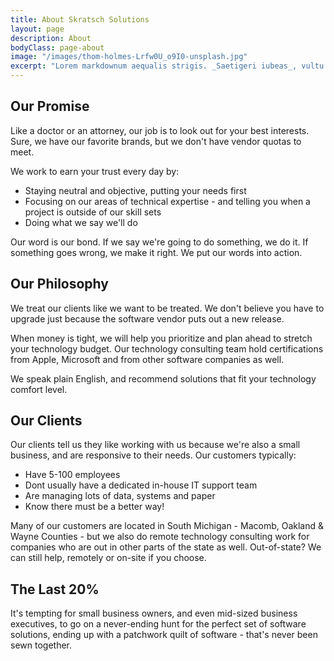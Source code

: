 ```yaml
---
title: About Skratsch Solutions
layout: page
description: About
bodyClass: page-about
image: "/images/thom-holmes-Lrfw0U_o9I0-unsplash.jpg"
excerpt: "Lorem markdownum aequalis strigis. _Saetigeri iubeas_, vultu huic alvum nondum de obside ut laniavit arbor palmis, cum quin. Rupes vetat videndo, armigerae crimen habet Priamum nec."
---
```

## Our Promise

Like a doctor or an attorney, our job is to look out for your best interests. Sure, we have our favorite brands, but we don't have vendor quotas to meet.

We work to earn your trust every day by:

* Staying neutral and objective, putting your needs first
* Focusing on our areas of technical expertise - and telling you when a project is outside of our skill sets
* Doing what we say we'll do

Our word is our bond. If we say we're going to do something, we do it. If something goes wrong, we make it right. We put our words into action.

## Our Philosophy

We treat our clients like we want to be treated. We don't believe you have to upgrade just because the software vendor puts out a new release.

When money is tight, we will help you prioritize and plan ahead to stretch your technology budget. Our technology consulting team hold certifications from Apple, Microsoft and from other software companies as well.

We speak plain English, and recommend solutions that fit your technology comfort level.

## Our Clients

Our clients tell us they like working with us because we're also a small business, and are responsive to their needs. Our customers typically:

* Have 5-100 employees
* Dont usually have a dedicated in-house IT support team
* Are managing lots of data, systems and paper
* Know there must be a better way!

Many of our customers are located in South Michigan - Macomb, Oakland & Wayne Counties - but we also do remote technology consulting work for companies who are out in other parts of the state as well. Out-of-state? We can still help, remotely or on-site if you choose.

## The Last 20%

It's tempting for small business owners, and even mid-sized business executives, to go on a never-ending hunt for the perfect set of software solutions, ending up with a patchwork quilt of software - that's never been sewn together.
